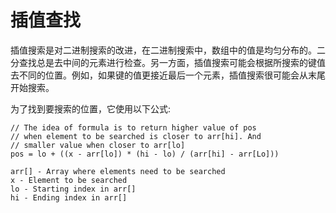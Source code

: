 # 插值查找

插值搜索是对二进制搜索的改进，在二进制搜索中，数组中的值是均匀分布的。二分查找总是去中间的元素进行检查。另一方面，插值搜索可能会根据所搜索的键值去不同的位置。例如，如果键的值更接近最后一个元素，插值搜索很可能会从末尾开始搜索。

为了找到要搜索的位置，它使用以下公式:

```
// The idea of formula is to return higher value of pos
// when element to be searched is closer to arr[hi]. And
// smaller value when closer to arr[lo]
pos = lo + ((x - arr[lo]) * (hi - lo) / (arr[hi] - arr[Lo]))

arr[] - Array where elements need to be searched
x - Element to be searched
lo - Starting index in arr[]
hi - Ending index in arr[]
```
